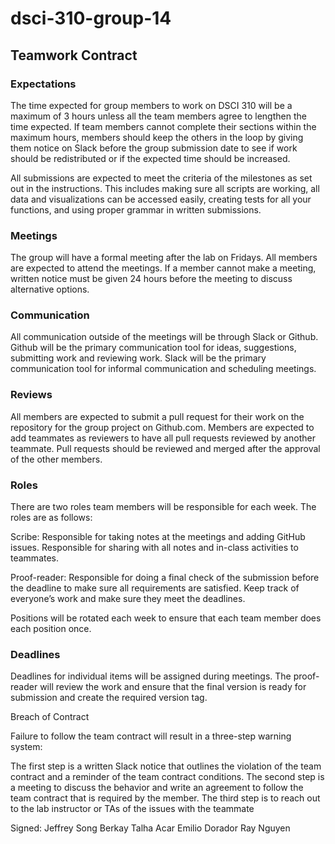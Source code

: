 # dsci-310-group-14

## Teamwork Contract

### Expectations

The time expected for group members to work on DSCI 310 will be a maximum of 3 hours unless all the team members agree to lengthen the time expected. If team members cannot complete their sections within the maximum hours, members should keep the others in the loop by giving them notice on Slack before the group submission date to see if work should be redistributed or if the expected time should be increased.

All submissions are expected to meet the criteria of the milestones as set out in the instructions. This includes making sure all scripts are working, all data and visualizations can be accessed easily, creating tests for all your functions, and using proper grammar in written submissions.

### Meetings

The group will have a formal meeting after the lab on Fridays. All members are expected to attend the meetings. If a member cannot make a meeting, written notice must be given 24 hours before the meeting to discuss alternative options.

### Communication

All communication outside of the meetings will be through Slack or Github. Github will be the primary communication tool for ideas, suggestions, submitting work and reviewing work. Slack will be the primary communication tool for informal communication and scheduling meetings.

### Reviews

All members are expected to submit a pull request for their work on the repository for the group project on Github.com. Members are expected to add teammates as reviewers to have all pull requests reviewed by another teammate. Pull requests should be reviewed and merged after the approval of the other members. 

### Roles

There are two roles team members will be responsible for each week. The roles are as follows:

Scribe:
Responsible for taking notes at the meetings and adding GitHub issues.
Responsible for sharing with all notes and in-class activities to teammates.

Proof-reader:
Responsible for doing a final check of the submission before the deadline to make sure all requirements are satisfied.
Keep track of everyone’s work and make sure they meet the deadlines.

Positions will be rotated each week to ensure that each team member does each position once.

### Deadlines

Deadlines for individual items will be assigned during meetings. The proof-reader will review the work and ensure that the final version is ready for submission and create the required version tag.

Breach of Contract

Failure to follow the team contract will result in a three-step warning system:

The first step is a written Slack notice that outlines the violation of the team contract and a reminder of the team contract conditions.
The second step is a meeting to discuss the behavior and write an agreement to follow the team contract that is required by the member.
The third step is to reach out to the lab instructor or TAs of the issues with the teammate


Signed:
Jeffrey Song
Berkay Talha Acar
Emilio Dorador
Ray Nguyen
